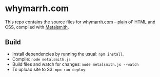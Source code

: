 whymarrh.com
============

This repo contains the source files for [whymarrh.com][1] – plain ol' HTML and CSS, compiled with [Metalsmith][2].

  [1]:https://whymarrh.com
  [2]:http://metalsmith.io

## Build

- Install dependencies by running the usual: `npm install`.
- Compile: `node metalsmith.js`
- Build files and watch for changes: `node metalsmith.js --watch`
- To upload site to S3: `npm run deploy`
